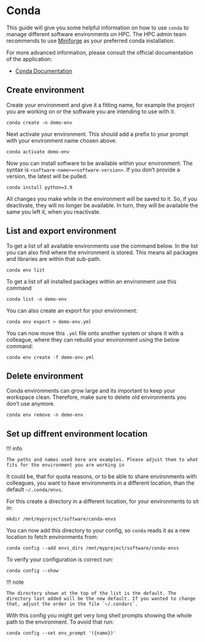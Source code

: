 # Conda
This guide will give you some helpful information on how to use `conda` to manage different software environments on HPC. The HPC admin team recommends to use [Miniforge](https://conda-forge.org/download/) as your preferred conda installation.

For more advanced information, please consult the official documentation of the application:
 
- [Conda Documentation](https://docs.conda.io/en/latest/)

## Create environment
Create your environment and give it a fitting name, for example the project you are working on or the software you are intending to use with it.

```
conda create -n demo-env 
```

Next activate your environment. This should add a prefix to your prompt with your environment name chosen above.

```
conda activate demo-env 
```

Now you can install software to be available within your environment. The syntax is `<software-name>=<software-version>`. If you don’t provide a version, the latest will be pulled.

```
conda install python=3.9 
```

All changes you make while in the environment will be saved to it. So, if you deactivate, they will no longer be available. In turn, they will be available the same you left it, when you reactivate.

## List and export environment
To get a list of all available environments use the command below. In the list you can also find where the environment is stored. This means all packages and libraries are within that sub-path.

```
conda env list
```

To get a list of all installed packages within an environment use this command

```
conda list -n demo-env
```

You can also create an export for your environment:

```
conda env export > demo-env.yml
```

You can now move this `.yml` file onto another system or share it with a colleague, where they can rebuild your environment using the below command:

```
conda env create -f demo-env.yml
```

## Delete environment
Conda environments can grow large and its important to keep your workspace clean. Therefore, make sure to delete old environments you don’t use anymore.

```
conda env remove -n demo-env
```

## Set up diffrent environment location
!!! info

    The paths and names used here are examples. Please adjust them to what fits for the environment you are working in

It could be, that for quota reasons, or to be able to share environments with colleagues, you want to have environments in a different location, than the default `~/.conda/envs`.

For this create a directory in a different location, for your environments to sit in:

```
mkdir /mnt/myproject/software/conda-envs
```

You can now add this directory to your config, so `conda` reads it as a new location to fetch environments from:

```
conda config --add envs_dirs /mnt/myproject/software/conda-envs
```

To verify your configuration is correct run:

```
conda config --show
```

!!! note

    The directory shown at the top of the list is the default. The directory last added will be the new default. If you wanted to change that, adjust the order in the file `~/.condarc`.


With this config you might get very long shell prompts showing the whole path to the environment. To avoid that run:

```
conda config --set env_prompt '({name})'
```

